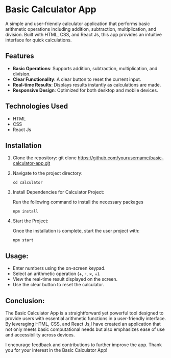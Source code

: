 # Basic Calculator App

A simple and user-friendly calculator application that performs basic arithmetic operations including addition, subtraction, multiplication, and division. Built with HTML, CSS, and React Js, this app provides an intuitive interface for quick calculations.

## Features

- **Basic Operations**: Supports addition, subtraction, multiplication, and division.
- **Clear Functionality**: A clear button to reset the current input.
- **Real-time Results**: Displays results instantly as calculations are made.
- **Responsive Design**: Optimized for both desktop and mobile devices.

## Technologies Used

- HTML
- CSS
- React Js

## Installation

1. Clone the repository:
   git clone https://github.com/yourusername/basic-calculator-app.git

2. Navigate to the project directory:
   
   ``cd calculator``

3. Install Dependencies for Calculator Project:

   Run the following command to install the necessary packages
   
   ``npm install``
   
 4. Start the Project:
    
    Once the installation is complete, start the user project with:

    ``npm start``

## Usage:

- Enter numbers using the on-screen keypad.
- Select an arithmetic operation (+, -, ×, ÷).
- View the real-time result displayed on the screen.
- Use the clear button to reset the calculator.

## Conclusion:

The Basic Calculator App is a straightforward yet powerful tool designed to provide users with essential arithmetic functions in a user-friendly interface. By leveraging HTML, CSS, and React Js,I have created an application that not only meets basic computational needs but also emphasizes ease of use and accessibility across devices.

I encourage feedback and contributions to further improve the app. Thank you for your interest in the Basic Calculator App!



 
   
